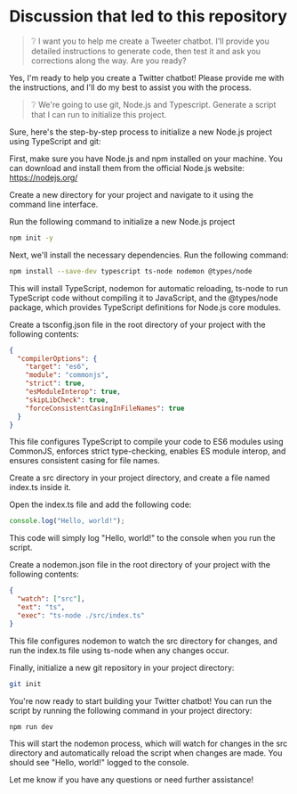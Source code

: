 # Discussion that led to this repository


> ❔ I want you to help me create a Tweeter chatbot.
> I'll provide you detailed instructions to generate code,
> then test it and ask you corrections along the way.
> Are you ready?

Yes, I'm ready to help you create a Twitter chatbot!
Please provide me with the instructions,
and I'll do my best to assist you with the process.

> ❔ We're going to use git, Node.js and Typescript.
> Generate a script that I can run to initialize this project.

Sure, here's the step-by-step process to initialize a new Node.js project using TypeScript and git:

First, make sure you have Node.js and npm installed on your machine.
You can download and install them from the official Node.js website:
<https://nodejs.org/>

Create a new directory for your project and navigate to it
using the command line interface.

Run the following command to initialize a new Node.js project

```bash
npm init -y
```

Next, we'll install the necessary dependencies. Run the following command:

```bash
npm install --save-dev typescript ts-node nodemon @types/node
```

This will install TypeScript, nodemon for automatic reloading,
ts-node to run TypeScript code without compiling it to JavaScript,
and the @types/node package,
which provides TypeScript definitions for Node.js core modules.

Create a tsconfig.json file in the root directory of your project
with the following contents:

```json
{
  "compilerOptions": {
    "target": "es6",
    "module": "commonjs",
    "strict": true,
    "esModuleInterop": true,
    "skipLibCheck": true,
    "forceConsistentCasingInFileNames": true
  }
}
```

This file configures TypeScript to compile your code to ES6 modules
using CommonJS, enforces strict type-checking, enables ES module interop,
and ensures consistent casing for file names.

Create a src directory in your project directory,
and create a file named index.ts inside it.

Open the index.ts file and add the following code:

```typescript
console.log("Hello, world!");
```

This code will simply log "Hello, world!" to the console when you run the script.

Create a nodemon.json file in the root directory of your project
with the following contents:

```json
{
  "watch": ["src"],
  "ext": "ts",
  "exec": "ts-node ./src/index.ts"
}
```

This file configures nodemon to watch the src directory for changes,
and run the index.ts file using ts-node when any changes occur.

Finally, initialize a new git repository in your project directory:

```bash
git init
```
You're now ready to start building your Twitter chatbot!
You can run the script by running the following command
in your project directory:

```bash
npm run dev
```

This will start the nodemon process,
which will watch for changes in the src directory and automatically
reload the script when changes are made.
You should see "Hello, world!" logged to the console.

Let me know if you have any questions or need further assistance!

